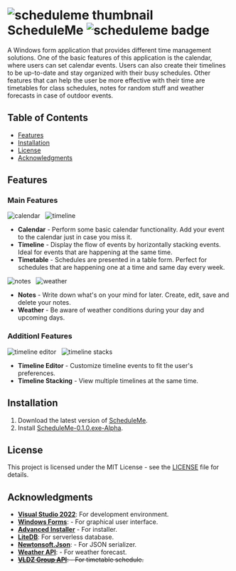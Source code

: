 # ![scheduleme thumbnail][scheduleme-thumbnail] ScheduleMe ![scheduleme badge][scheduleme-badge]
A Windows form application that provides different time management solutions. One of the basic features of this application is the calendar, where users can set calendar events. Users can also create their timelines to be up-to-date and stay organized with their busy schedules. Other features that can help the user be more effective with their time are timetables for class schedules, notes for random stuff and weather forecasts in case of outdoor events.

## Table of Contents
- [Features](#features)
- [Installation](#installation)
- [License](#license)
- [Acknowledgments](#acknowledgments)

## Features
### Main Features
![calendar][calendar] &nbsp;
![timeline][timeline]
- **Calendar** - Perform some basic calendar functionality. Add your event to the calendar just in case you miss it.
- **Timeline** - Display the flow of events by horizontally stacking events. Ideal for events that are happening at the same time.
- **Timetable** - Schedules are presented in a table form. Perfect for schedules that are happening one at a time and same day every week.

![notes][notes] &nbsp;
![weather][weather]
- **Notes** - Write down what's on your mind for later. Create, edit, save and delete your notes.
- **Weather** - Be aware of weather conditions during your day and upcoming days.

### Additionl Features
![timeline editor][timeline-editor] &nbsp;
![timeline stacks][timeline-stacks]
- **Timeline Editor** - Customize timeline events to fit the user's preferences.
- **Timeline Stacking** - View multiple timelines at the same time.

## Installation
1. Download the latest version of [ScheduleMe][release-page].
2. Install [ScheduleMe-0.1.0.exe-Alpha][latest-release].

## License
This project is licensed under the MIT License - see the [LICENSE](LICENSE) file for details.

## Acknowledgments
- **[Visual Studio 2022][visual-studio-2022]**: For development environment.
- **[Windows Forms][windows-forms]**: - For graphical user interface.
- **[Advanced Installer][advanced-installer]** - For installer.
- **[LiteDB][litedb]**: For serverless database.
- **[Newtonsoft.Json][newtonsoft-json]**: - For JSON serializer.
- **[Weather API][weather]**: - For weather forecast.
- ~~**[VLDZ Group API][vldz-group]**: - For timetable schedule.~~

<!-- Reference -->
[scheduleme-thumbnail]: https://github.com/AHG-BSCS/ScheduleMe/assets/130748576/25f9f536-8a03-4586-9259-48b565595be1
[scheduleme-badge]: https://img.shields.io/badge/Windows-Time_Management-0F4C81

[release-page]: https://github.com/Mindkerchief/README-MKC-Standard/releases
[latest-release]: https://github.com/Mindkerchief/README-MKC-Standard/releases

[calendar]: https://github.com/AHG-BSCS/ScheduleMe/assets/130748576/8d459266-0f88-472d-9aa6-fb8803ff4584
[timetable]: https://github.com/AHG-BSCS/ScheduleMe/assets/130748576/9c636b5f-350e-4c29-a198-4fe952bbb20e
[timeline]: https://github.com/AHG-BSCS/ScheduleMe/assets/130748576/ce71d336-ba5d-4b58-bca1-9a75c9d27711
[notes]: https://github.com/AHG-BSCS/ScheduleMe/assets/130748576/515e3669-ac4a-4b5d-b80d-2e878a02c13f
[weather]: https://github.com/AHG-BSCS/ScheduleMe/assets/130748576/da0f847f-0029-47c0-9e61-d74b4d5b2c5b
[timeline-editor]: https://github.com/AHG-BSCS/ScheduleMe/assets/130748576/1eb6db27-6c1c-4670-aa71-0c8fa39c6c8d
[timeline-stacks]: https://github.com/AHG-BSCS/ScheduleMe/assets/130748576/29942ee1-778c-4180-9cc5-153d3da439dd

[visual-studio-2022]: https://learn.microsoft.com/en-us/visualstudio/ide/?view=vs-2022
[windows-forms]: https://learn.microsoft.com/en-us/dotnet/desktop/winforms/?view=netdesktop-8.0
[advanced-installer]: https://www.advancedinstaller.com/user-guide/using.html
[litedb]: https://www.litedb.org/docs/
[newtonsoft-json]: https://www.newtonsoft.com/json/help/html/Introduction.htm
[weather]: https://www.weatherapi.com/docs/
[vldz-group]: https://api.vldz.tk
